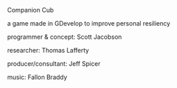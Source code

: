 Companion Cub

a game made in GDevelop to improve personal resiliency

programmer & concept: Scott Jacobson

researcher: Thomas Lafferty

producer/consultant: Jeff Spicer

music: Fallon Braddy